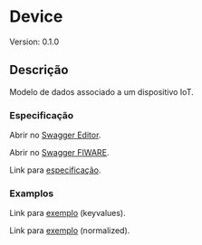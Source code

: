 # Device
Version: 0.1.0

## Descrição

Modelo de dados associado a um dispositivo IoT.
### Especificação

Abrir no [Swagger Editor](https://editor.swagger.io/?url=https://raw.githubusercontent.com/jpcoelhoATipbDOTpt/MAN4HEALTH/main/DataModel/Device/swagger.yaml).

Abrir no [Swagger FIWARE](https://swagger.lab.fiware.org/?url=https://raw.githubusercontent.com/jpcoelhoATipbDOTpt/MAN4HEALTH/main/DataModel/Device/swagger.yaml).

Link para [especificação](https://github.com/jpcoelhoATipbDOTpt/MAN4HEALTH/blob/main/DataModel/Device/datamodels.md).

### Examplos

Link para [exemplo](https://raw.githubusercontent.com/jpcoelhoATipbDOTpt/MAN4HEALTH/main/DataModel/Device/examples/example.jsonld) (keyvalues).

Link para [exemplo](https://raw.githubusercontent.com/jpcoelhoATipbDOTpt/MAN4HEALTH/main/DataModel/Device/example-normalized.jsonld) (normalized).
